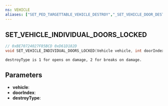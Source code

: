 ```yaml
---
ns: VEHICLE
aliases: ["SET_PED_TARGETTABLE_VEHICLE_DESTROY","_SET_VEHICLE_DOOR_DESTROY_TYPE"]
---
```

## SET_VEHICLE_INDIVIDUAL_DOORS_LOCKED

```c
// 0xBE70724027F85BCD 0xD61D182D
void SET_VEHICLE_INDIVIDUAL_DOORS_LOCKED(Vehicle vehicle, int doorIndex, int destroyType);
```

```
destroyType is 1 for opens on damage, 2 for breaks on damage.
```

## Parameters
* **vehicle**: 
* **doorIndex**: 
* **destroyType**: 

